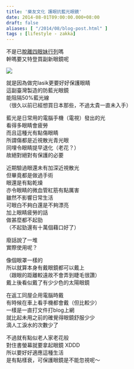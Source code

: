```yaml
---
title: '樂友文化 護眼抗藍光眼鏡'
date: 2014-08-01T09:00:00.000+08:00
draft: false
aliases: [ "/2014/08/blog-post.html" ]
tags : [lifestyle - zakka]
---
```


不是已[脫離四眼妹行列](http://www.hidie.net/2014/01/bye-bye.html)嗎  
幹嗎要又特登買副新眼鏡呢  

[![](https://3.bp.blogspot.com/-8hl7A2j2Dnk/XEQU1Sco1VI/AAAAAAAAGKA/2KcrdU15x-gQ-0na5Odg_NHaOe_hO2A4wCLcBGAs/s640/14763045386_de5ec42ecf_z.jpg)](https://3.bp.blogspot.com/-8hl7A2j2Dnk/XEQU1Sco1VI/AAAAAAAAGKA/2KcrdU15x-gQ-0na5Odg_NHaOe_hO2A4wCLcBGAs/s1600/14763045386_de5ec42ecf_z.jpg)

就是因為做完lasik更要好好保護眼睛  
這副臺灣製造的防藍光眼鏡  
能阻隔50%藍光線  
（很久以前已經想買日本那些，不過太貴一直未入手）  
  
藍光是日常用的電腦手機（電視）發出的光  
看得多眼睛會疲勞  
而且這種光有點傷眼睛  
所謂傷都是近視散光青光眼  
同埋令眼睛提早退化（老花？）  
故絕對絕對有保護的必要  
  
近期驗過眼還未有加深近視散光  
但畢竟都是做過手術  
眼還是有點乾燥  
亦令眼睛的微血管紅筋有點厲害  
雖然不影響日常生活  
可眼白不夠白還是不夠漂亮  
加上眼睛疲勞的話  
做甚麼都不起勁  
（不起勁還有十萬個藉口好了）  
  
廢話說了一堆  
實際使用呢？  
  
像個眼罩一樣的  
所以就算本身有戴眼鏡都可以戴上  
（跟眼的距離較遠故不會弄到睫毛很讚）  
戴上後看似戴了有少少色的太陽眼鏡  
  
在返工同屋企用電腦時戴  
有時候在車上看手機都會戴（但比較少）  
一樣是一直打文件打blog上網  
就比起未用之前的確覺得眼鏡舒服少少  
滴人工淚水的次數少了  
  
不過就有點似老人家老花般  
對住書螢幕就要拿起眼鏡 XDDD  
所以要好好適應這種生活  
是有點樣衰，可保護眼鏡是不能忽視呢～